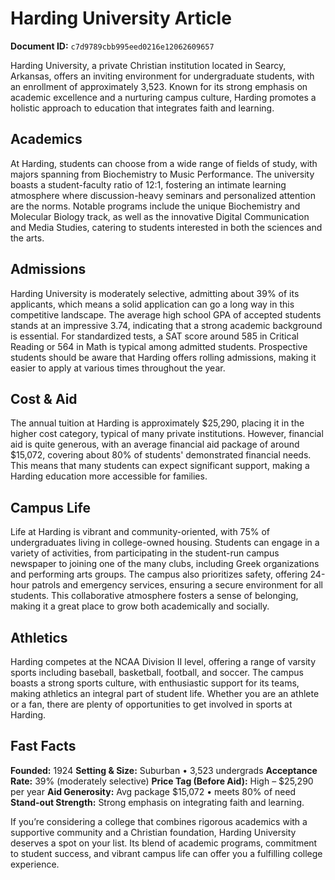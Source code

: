 # Harding University Article

**Document ID:** `c7d9789cbb995eed0216e12062609657`

Harding University, a private Christian institution located in Searcy, Arkansas, offers an inviting environment for undergraduate students, with an enrollment of approximately 3,523. Known for its strong emphasis on academic excellence and a nurturing campus culture, Harding promotes a holistic approach to education that integrates faith and learning.

## Academics
At Harding, students can choose from a wide range of fields of study, with majors spanning from Biochemistry to Music Performance. The university boasts a student-faculty ratio of 12:1, fostering an intimate learning atmosphere where discussion-heavy seminars and personalized attention are the norms. Notable programs include the unique Biochemistry and Molecular Biology track, as well as the innovative Digital Communication and Media Studies, catering to students interested in both the sciences and the arts.

## Admissions
Harding University is moderately selective, admitting about 39% of its applicants, which means a solid application can go a long way in this competitive landscape. The average high school GPA of accepted students stands at an impressive 3.74, indicating that a strong academic background is essential. For standardized tests, a SAT score around 585 in Critical Reading or 564 in Math is typical among admitted students. Prospective students should be aware that Harding offers rolling admissions, making it easier to apply at various times throughout the year.

## Cost & Aid
The annual tuition at Harding is approximately $25,290, placing it in the higher cost category, typical of many private institutions. However, financial aid is quite generous, with an average financial aid package of around $15,072, covering about 80% of students' demonstrated financial needs. This means that many students can expect significant support, making a Harding education more accessible for families.

## Campus Life
Life at Harding is vibrant and community-oriented, with 75% of undergraduates living in college-owned housing. Students can engage in a variety of activities, from participating in the student-run campus newspaper to joining one of the many clubs, including Greek organizations and performing arts groups. The campus also prioritizes safety, offering 24-hour patrols and emergency services, ensuring a secure environment for all students. This collaborative atmosphere fosters a sense of belonging, making it a great place to grow both academically and socially.

## Athletics
Harding competes at the NCAA Division II level, offering a range of varsity sports including baseball, basketball, football, and soccer. The campus boasts a strong sports culture, with enthusiastic support for its teams, making athletics an integral part of student life. Whether you are an athlete or a fan, there are plenty of opportunities to get involved in sports at Harding.

## Fast Facts
**Founded:** 1924
**Setting & Size:** Suburban • 3,523 undergrads
**Acceptance Rate:** 39% (moderately selective)
**Price Tag (Before Aid):** High – $25,290 per year
**Aid Generosity:** Avg package $15,072 • meets 80% of need
**Stand-out Strength:** Strong emphasis on integrating faith and learning.

If you’re considering a college that combines rigorous academics with a supportive community and a Christian foundation, Harding University deserves a spot on your list. Its blend of academic programs, commitment to student success, and vibrant campus life can offer you a fulfilling college experience.

